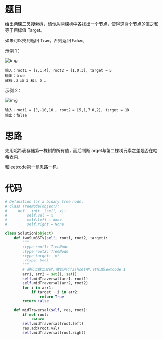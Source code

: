 # 题目

给出两棵二叉搜索树，请你从两棵树中各找出一个节点，使得这两个节点的值之和等于目标值 Target。

如果可以找到返回 True，否则返回 False。

示例 1：

![img](https://pingfan.s3-us-west-2.amazonaws.com/pic2/5of1z.png)

```
输入：root1 = [2,1,4], root2 = [1,0,3], target = 5
输出：true
解释：2 加 3 和为 5 。
```



示例 2：

![img](https://pingfan.s3-us-west-2.amazonaws.com/pic2/dpjlx.png)

```
输入：root1 = [0,-10,10], root2 = [5,1,7,0,2], target = 18
输出：false
```

# 思路

先用哈希表存储第一棵树的所有值，而后判断target与第二棵树元素之差是否在哈希表内.

和leetcode第一题思路一样。

# 代码

```python 
# Definition for a binary tree node.
# class TreeNode(object):
#     def __init__(self, x):
#         self.val = x
#         self.left = None
#         self.right = None

class Solution(object):
    def twoSumBSTs(self, root1, root2, target):
        """
        :type root1: TreeNode
        :type root2: TreeNode
        :type target: int
        :rtype: bool
        """
        # 遍历二棵二叉树，放到两个hashset中，转化成leetcode I
        arr1, arr2 = set(), set()
        self.midTraversal(arr1, root1)
        self.midTraversal(arr2, root2)
        for i in arr1:
            if target - i in arr2:
                return True
        return False

    def midTraversal(self, res, root):
        if not root:
            return
        self.midTraversal(root.left)
        res.add(root.val)
        self.midTraversal(root.right)
```

